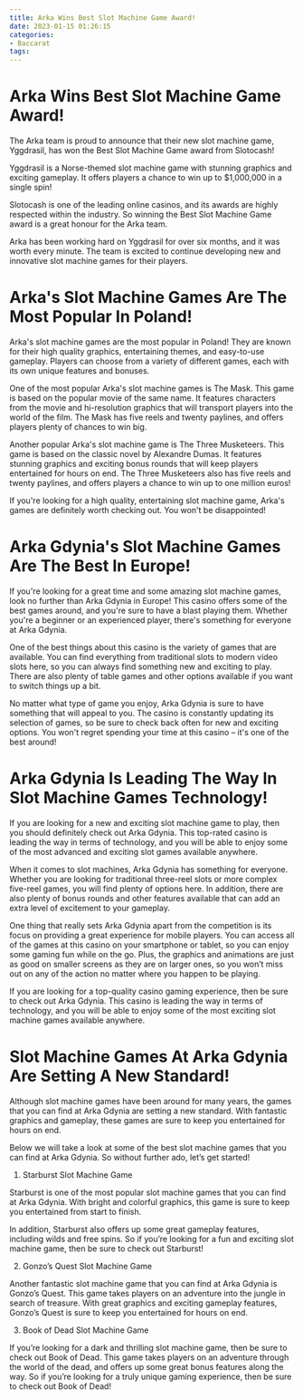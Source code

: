 ```yaml
---
title: Arka Wins Best Slot Machine Game Award!
date: 2023-01-15 01:26:15
categories:
- Baccarat
tags:
---
```



#  Arka Wins Best Slot Machine Game Award!

The Arka team is proud to announce that their new slot machine game, Yggdrasil, has won the Best Slot Machine Game award from Slotocash!

Yggdrasil is a Norse-themed slot machine game with stunning graphics and exciting gameplay. It offers players a chance to win up to $1,000,000 in a single spin!

Slotocash is one of the leading online casinos, and its awards are highly respected within the industry. So winning the Best Slot Machine Game award is a great honour for the Arka team.

Arka has been working hard on Yggdrasil for over six months, and it was worth every minute. The team is excited to continue developing new and innovative slot machine games for their players.

#  Arka's Slot Machine Games Are The Most Popular In Poland!

Arka's slot machine games are the most popular in Poland! They are known for their high quality graphics, entertaining themes, and easy-to-use gameplay. Players can choose from a variety of different games, each with its own unique features and bonuses.

One of the most popular Arka's slot machine games is The Mask. This game is based on the popular movie of the same name. It features characters from the movie and hi-resolution graphics that will transport players into the world of the film. The Mask has five reels and twenty paylines, and offers players plenty of chances to win big.

Another popular Arka's slot machine game is The Three Musketeers. This game is based on the classic novel by Alexandre Dumas. It features stunning graphics and exciting bonus rounds that will keep players entertained for hours on end. The Three Musketeers also has five reels and twenty paylines, and offers players a chance to win up to one million euros!

If you're looking for a high quality, entertaining slot machine game, Arka's games are definitely worth checking out. You won't be disappointed!

#  Arka Gdynia's Slot Machine Games Are The Best In Europe!

If you're looking for a great time and some amazing slot machine games, look no further than Arka Gdynia in Europe! This casino offers some of the best games around, and you're sure to have a blast playing them. Whether you're a beginner or an experienced player, there's something for everyone at Arka Gdynia.

One of the best things about this casino is the variety of games that are available. You can find everything from traditional slots to modern video slots here, so you can always find something new and exciting to play. There are also plenty of table games and other options available if you want to switch things up a bit.

No matter what type of game you enjoy, Arka Gdynia is sure to have something that will appeal to you. The casino is constantly updating its selection of games, so be sure to check back often for new and exciting options. You won't regret spending your time at this casino – it's one of the best around!

#  Arka Gdynia Is Leading The Way In Slot Machine Games Technology!

If you are looking for a new and exciting slot machine game to play, then you should definitely check out Arka Gdynia. This top-rated casino is leading the way in terms of technology, and you will be able to enjoy some of the most advanced and exciting slot games available anywhere.

When it comes to slot machines, Arka Gdynia has something for everyone. Whether you are looking for traditional three-reel slots or more complex five-reel games, you will find plenty of options here. In addition, there are also plenty of bonus rounds and other features available that can add an extra level of excitement to your gameplay.

One thing that really sets Arka Gdynia apart from the competition is its focus on providing a great experience for mobile players. You can access all of the games at this casino on your smartphone or tablet, so you can enjoy some gaming fun while on the go. Plus, the graphics and animations are just as good on smaller screens as they are on larger ones, so you won’t miss out on any of the action no matter where you happen to be playing.

 If you are looking for a top-quality casino gaming experience, then be sure to check out Arka Gdynia. This casino is leading the way in terms of technology, and you will be able to enjoy some of the most exciting slot machine games available anywhere.

#  Slot Machine Games At Arka Gdynia Are Setting A New Standard!

Although slot machine games have been around for many years, the games that you can find at Arka Gdynia are setting a new standard. With fantastic graphics and gameplay, these games are sure to keep you entertained for hours on end.

Below we will take a look at some of the best slot machine games that you can find at Arka Gdynia. So without further ado, let’s get started!

1. Starburst Slot Machine Game

Starburst is one of the most popular slot machine games that you can find at Arka Gdynia. With bright and colorful graphics, this game is sure to keep you entertained from start to finish.

In addition, Starburst also offers up some great gameplay features, including wilds and free spins. So if you’re looking for a fun and exciting slot machine game, then be sure to check out Starburst!

2. Gonzo’s Quest Slot Machine Game

Another fantastic slot machine game that you can find at Arka Gdynia is Gonzo’s Quest. This game takes players on an adventure into the jungle in search of treasure. With great graphics and exciting gameplay features, Gonzo’s Quest is sure to keep you entertained for hours on end.

3. Book of Dead Slot Machine Game

If you’re looking for a dark and thrilling slot machine game, then be sure to check out Book of Dead. This game takes players on an adventure through the world of the dead, and offers up some great bonus features along the way. So if you’re looking for a truly unique gaming experience, then be sure to check out Book of Dead!
